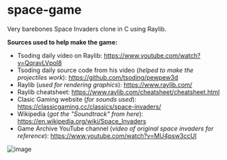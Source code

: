 # space-game
Very barebones Space Invaders clone in C using Raylib.


**Sources used to help make the game:**
- Tsoding daily video on Raylib: https://www.youtube.com/watch?v=QqravLVpoI8
- Tsoding daily source code from his video (*helped to make the projectiles work*): https://github.com/tsoding/pewpew3d
- Raylib (*used for rendering graphics*): https://www.raylib.com/
- Raylib cheatsheet: https://www.raylib.com/cheatsheet/cheatsheet.html
- Clasic Gaming website (*for sounds used*): https://classicgaming.cc/classics/space-invaders/
- Wikipedia (*got the "Soundtrack" from here*): https://en.wikipedia.org/wiki/Space_Invaders
- Game Archive YouTube channel (*video of original space invaders for reference*): https://www.youtube.com/watch?v=MU4psw3ccUI
  
![image](https://github.com/Worm-Warrior/space-game/assets/159662359/e8c67535-7c35-4c7e-b2bc-6e0048c9b63e)
